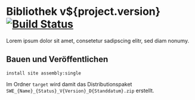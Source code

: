 Bibliothek v${project.version} [![Build Status](https://travis-ci.org/datenverteiler/it.archetype.segment.sweinheit.svg?branch=master)](https://travis-ci.org/datenverteiler/it.archetype.segment.sweinheit)
=================

Lorem ipsum dolor sit amet, consetetur sadipscing elitr, sed diam nonumy.


Bauen und Veröffentlichen
-------------------------

    install site assembly:single

Im Ordner `target` wird damit das Distributionspaket
`SWE_{Name}_{Status}_V{Version}_D{Standdatum}.zip` erstellt.
